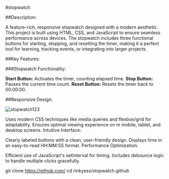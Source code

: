 
#stopwatch

##Description:

A feature-rich, responsive stopwatch designed with a modern aesthetic. This project is built using HTML, CSS, and JavaScript to ensure seamless performance across devices. The stopwatch includes three functional buttons for starting, stopping, and resetting the timer, making it a perfect tool for learning, tracking events, or integrating into larger projects.

##Key Features:

###Stopwatch Functionality:

**Start Button:** Activates the timer, counting elapsed time.
**Stop Button:** Pauses the current time count.
**Reset Button:** Resets the timer back to 00:00:00.

##Responsive Design:

![stopwatch123](https://github.com/user-attachments/assets/95935638-2b41-4fb4-8aac-59409a029b8a)

Uses modern CSS techniques like media queries and flexbox/grid for adaptability.
Ensures optimal viewing experience on m mobile, tablet, and desktop screens.
Intuitive Interface:

Clearly labeled buttons with a clean, user-friendly design.
Displays time in an easy-to-read HH:MM:SS format.
Performance Optimization:

Efficient use of JavaScript's setInterval for timing.
Includes debounce logic to handle multiple clicks gracefully.

git clone https://github.com/<rinkyess>
cd rinkyess/stopwatch.github





